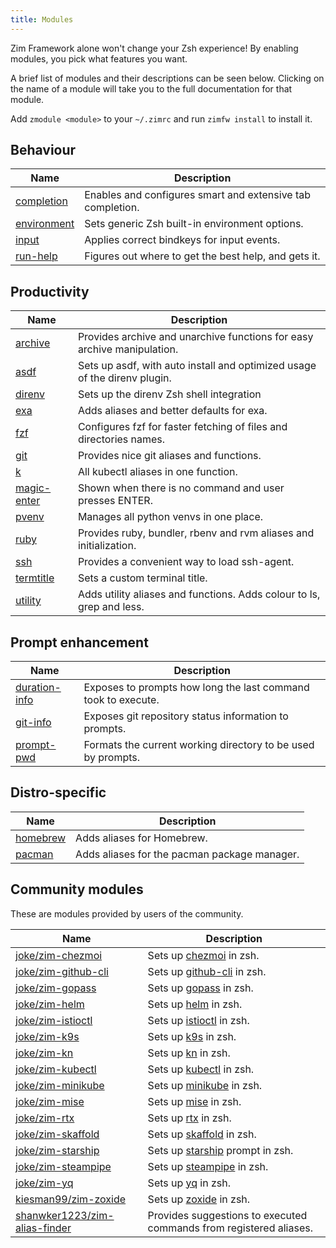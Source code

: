 ```yaml
---
title: Modules
---
```


Zim Framework alone won't change your Zsh experience! By enabling modules, you pick what features you want.

A brief list of modules and their descriptions can be seen below. Clicking on the name of a module will take you to the full documentation for that module.

Add `zmodule <module>` to your `~/.zimrc` and run `zimfw install` to install it.

Behaviour
--------

| Name                                                    | Description                                                |
| ------------------------------------------------------- | ---------------------------------------------------------- |
| [completion](https://github.com/zimfw/completion)       | Enables and configures smart and extensive tab completion. |
| [environment](https://github.com/zimfw/environment)     | Sets generic Zsh built-in environment options.             |
| [input](https://github.com/zimfw/input)                 | Applies correct bindkeys for input events.                 |
| [run-help](https://github.com/zimfw/run-help)           | Figures out where to get the best help, and gets it.       |

Productivity
------------

| Name                                                | Description                                                                 |
| --------------------------------------------------- | --------------------------------------------------------------------------- |
| [archive](https://github.com/zimfw/archive)         | Provides archive and unarchive functions for easy archive manipulation.     |
| [asdf](https://github.com/zimfw/asdf)               | Sets up asdf, with auto install and optimized usage of the direnv plugin.   |
| [direnv](https://github.com/zimfw/direnv)           | Sets up the direnv Zsh shell integration                                    |
| [exa](https://github.com/zimfw/exa)                 | Adds aliases and better defaults for exa.                                   |
| [fzf](https://github.com/zimfw/fzf)                 | Configures fzf for faster fetching of files and directories names.          |
| [git](https://github.com/zimfw/git)                 | Provides nice git aliases and functions.                                    |
| [k](https://github.com/zimfw/k)                     | All kubectl aliases in one function.                                        |
| [magic-enter](https://github.com/zimfw/magic-enter) | Shown when there is no command and user presses ENTER.                      |
| [pvenv](https://github.com/zimfw/pvenv)             | Manages all python venvs in one place.                                      |
| [ruby](https://github.com/zimfw/ruby)               | Provides ruby, bundler, rbenv and rvm aliases and initialization.           |
| [ssh](https://github.com/zimfw/ssh)                 | Provides a convenient way to load ssh-agent.                                |
| [termtitle](https://github.com/zimfw/termtitle)     | Sets a custom terminal title.                                               |
| [utility](https://github.com/zimfw/utility)         | Adds utility aliases and functions. Adds colour to ls, grep and less.       |

Prompt enhancement
------------------

| Name                                                    | Description                                                   |
| ------------------------------------------------------- | ------------------------------------------------------------- |
| [duration-info](https://github.com/zimfw/duration-info) | Exposes to prompts how long the last command took to execute. |
| [git-info](https://github.com/zimfw/git-info)           | Exposes git repository status information to prompts.         |
| [prompt-pwd](https://github.com/zimfw/prompt-pwd)       | Formats the current working directory to be used by prompts.  |

Distro-specific
---------------

| Name                                          | Description                                  |
| --------------------------------------------- | -------------------------------------------- |
| [homebrew](https://github.com/zimfw/homebrew) | Adds aliases for Homebrew.                   |
| [pacman](https://github.com/zimfw/pacman)     | Adds aliases for the pacman package manager. |

Community modules
-----------------

These are modules provided by users of the community.

| Name                                                                              | Description                                                                              |
| --------------------------------------------------------------------------------- | ---------------------------------------------------------------------------------------- |
| [joke/zim-chezmoi](https://github.com/joke/zim-chezmoi)                           | Sets up [chezmoi](https://github.com/twpayne/chezmoi) in zsh.                            |
| [joke/zim-github-cli](https://github.com/joke/zim-github-cli)                     | Sets up [github-cli](https://github.com/cli/cli) in zsh.                                 |
| [joke/zim-gopass](https://github.com/joke/zim-gopass)                             | Sets up [gopass](https://github.com/gopasspw/gopass) in zsh.                             |
| [joke/zim-helm](https://github.com/joke/zim-helm)                                 | Sets up [helm](https://github.com/helm/helm) in zsh.                                     |
| [joke/zim-istioctl](https://github.com/joke/zim-istioctl)                         | Sets up [istioctl](https://github.com/istio/istio) in zsh.                               |
| [joke/zim-k9s](https://github.com/joke/zim-k9s)                                   | Sets up [k9s](https://github.com/derailed/k9s) in zsh.                                   |
| [joke/zim-kn](https://github.com/joke/zim-kn)                                     | Sets up [kn](https://github.com/knative/client) in zsh.                                  |
| [joke/zim-kubectl](https://github.com/joke/zim-kubectl)                           | Sets up [kubectl](https://kubernetes.io/docs/reference/kubectl/kubectl/) in zsh.         |
| [joke/zim-minikube](https://github.com/joke/zim-minikube)                         | Sets up [minikube](https://github.com/kubernetes/minikube) in zsh.                       |
| [joke/zim-mise](https://github.com/joke/zim-mise)                                 | Sets up [mise](https://github.com/jdx/mise) in zsh.                                      |
| [joke/zim-rtx](https://github.com/joke/zim-rtx)                                   | Sets up [rtx](https://github.com/jdxcode/rtx) in zsh.                                    |
| [joke/zim-skaffold](https://github.com/joke/zim-skaffold)                         | Sets up [skaffold](https://github.com/GoogleContainerTools/skaffold) in zsh.             |
| [joke/zim-starship](https://github.com/joke/zim-starship)                         | Sets up [starship](https://github.com/starship/starship) prompt in zsh.                  |
| [joke/zim-steampipe](https://github.com/joke/zim-steampipe)                       | Sets up [steampipe](https://github.com/turbot/steampipe) in zsh.                         |
| [joke/zim-yq](https://github.com/joke/zim-yq)                                     | Sets up [yq](https://github.com/mikefarah/yq) in zsh.                                    |
| [kiesman99/zim-zoxide](https://github.com/kiesman99/zim-zoxide)                   | Sets up [zoxide](https://github.com/ajeetdsouza/zoxide) in zsh.                          |
| [shanwker1223/zim-alias-finder](https://github.com/shanwker1223/zim-alias-finder) | Provides suggestions to executed commands from registered aliases.                       |
